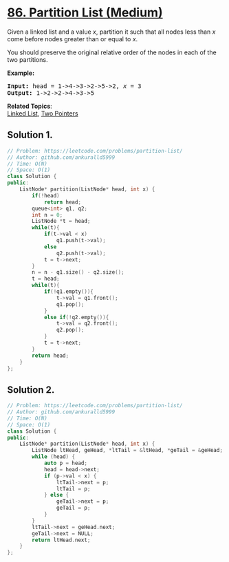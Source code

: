 # [86. Partition List (Medium)](https://leetcode.com/problems/partition-list/)

<p>Given a linked list and a value <em>x</em>, partition it such that all nodes less than <em>x</em> come before nodes greater than or equal to <em>x</em>.</p>

<p>You should preserve the original relative order of the nodes in each of the two partitions.</p>

<p><strong>Example:</strong></p>

<pre><strong>Input:</strong> head = 1-&gt;4-&gt;3-&gt;2-&gt;5-&gt;2, <em>x</em> = 3
<strong>Output:</strong> 1-&gt;2-&gt;2-&gt;4-&gt;3-&gt;5
</pre>


**Related Topics**:  
[Linked List](https://leetcode.com/tag/linked-list/), [Two Pointers](https://leetcode.com/tag/two-pointers/)

## Solution 1.

```cpp
// Problem: https://leetcode.com/problems/partition-list/
// Author: github.com/ankuralld5999
// Time: O(N)
// Space: O(1)
class Solution {
public:
    ListNode* partition(ListNode* head, int x) {
        if(!head)
            return head;
        queue<int> q1, q2;
        int n = 0;
        ListNode *t = head;
        while(t){
            if(t->val < x)
                q1.push(t->val);
            else
                q2.push(t->val);
            t = t->next;
        }
        n = n - q1.size() - q2.size();
        t = head;
        while(t){
            if(!q1.empty()){
                t->val = q1.front();
                q1.pop();
            }
            else if(!q2.empty()){
                t->val = q2.front();
                q2.pop();
            }
            t = t->next;
        }
        return head;
    }
};
```

## Solution 2.

```cpp
// Problem: https://leetcode.com/problems/partition-list/
// Author: github.com/ankuralld5999
// Time: O(N)
// Space: O(1)
class Solution {
public:
    ListNode* partition(ListNode* head, int x) {
        ListNode ltHead, geHead, *ltTail = &ltHead, *geTail = &geHead;
        while (head) {
            auto p = head;
            head = head->next;
            if (p->val < x) {
                ltTail->next = p;
                ltTail = p;
            } else {
                geTail->next = p;
                geTail = p;
            }
        }
        ltTail->next = geHead.next;
        geTail->next = NULL;
        return ltHead.next;
    }
};
```
